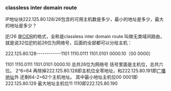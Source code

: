 ### classless inter domain route

IP地址块222.125.80.128/26包含的可用主机数是多少，最小的地址是多少，最大的地址是多少？

[IP](https://www.baidu.com/s?wd=IP&from=1012015a&fenlei=mv6quAkxTZn0IZRqIHckPjm4nH00T1d9uAfvrjcvnH--mHnduHnd0ZwV5Hcvrjm3rH6sPfKWUMw85HfYnjn4nH6sgvPsT6KdThsqpZwYTjCEQLGCpyw9Uz4Bmy-bIi4WUvYETgN-TLwGUv3EnHRdnjcvP1fL)/26 是[CIDR](https://www.baidu.com/s?wd=CIDR&from=1012015a&fenlei=mv6quAkxTZn0IZRqIHckPjm4nH00T1d9uAfvrjcvnH--mHnduHnd0ZwV5Hcvrjm3rH6sPfKWUMw85HfYnjn4nH6sgvPsT6KdThsqpZwYTjCEQLGCpyw9Uz4Bmy-bIi4WUvYETgN-TLwGUv3EnHRdnjcvP1fL)的格式，全称是classless inter domain route 叫做无类域间路由，就是说32位[IP](https://www.baidu.com/s?wd=IP&from=1012015a&fenlei=mv6quAkxTZn0IZRqIHckPjm4nH00T1d9uAfvrjcvnH--mHnduHnd0ZwV5Hcvrjm3rH6sPfKWUMw85HfYnjn4nH6sgvPsT6KdThsqpZwYTjCEQLGCpyw9Uz4Bmy-bIi4WUvYETgN-TLwGUv3EnHRdnjcvP1fL)的前26位为网络号，后面的全部都可以分给主机：

222.125.80.128------------1101 1110.0111 1101.0101 0000.10（00 0000）

1101 1110.0111 1101.0101 0000.10 总共26位为网络号
括号里面是主机位，总共六位。 2^6=64
再除掉222.125.80.128即主机位全零地址，和222.125.80.191即[广播地址](https://www.baidu.com/s?wd=广播地址&from=1012015a&fenlei=mv6quAkxTZn0IZRqIHckPjm4nH00T1d9uAfvrjcvnH--mHnduHnd0ZwV5Hcvrjm3rH6sPfKWUMw85HfYnjn4nH6sgvPsT6KdThsqpZwYTjCEQLGCpyw9Uz4Bmy-bIi4WUvYETgN-TLwGUv3EnHRdnjcvP1fL)外
还剩64-2=62个主机地址。
其中最小地址主机位00 0001即222.125.80.129
最大地址主机位11 1110即222.125.80.190

